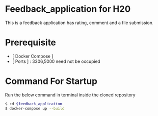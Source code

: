# Feedback_application for H20

This is a feedback application has rating, comment and a file submission. 

# Prerequisite

* [ Docker Compose ]
* [ Ports ] : 3306,5000 need not be occupied

# Command For Startup

Run the below command in terminal inside the cloned repository

```sh
$ cd $feedback_application
$ docker-compose up --build
```

